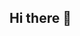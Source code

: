 ## Hi there 👋

<!--
**st10476834shadi/st10476834shadi** is a ✨ _special_ ✨ repository because its `README.md` (this file) appears on your GitHub profile.
<h1 align="left">Hello how are you?</h1>

###

<p align="left">My name is Husna and I study microsoft and java am junior software developer from cape town south africa</p>

###

<h2 align="left">About me</h2>

###

<p align="left">✨ Creating bugs since ...<br>📚 I'm currently learning to code and developing web <br>🎯 Goals: to become Data Structures and Algorithms <br>🎲 Fun fact In Java, The meaning of Final keyword is not final. It has different meanings in java. It can be Final class, Final method, Final field or Final variable.: ...</p>

###

<h2 align="left">I code with with java </h2>

###

<div align="left">
 


  <img src="https://cdn.jsdelivr.net/gh/devicons/devicon/icons/java/java-original.svg" height="40" alt="java logo"  />
</div>

###
